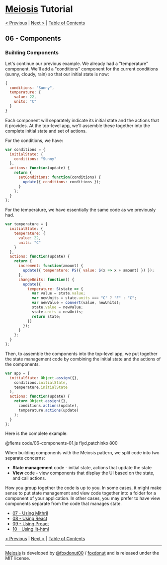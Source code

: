 # [Meiosis](https://meiosis.js.org) Tutorial

[< Previous](05-meiosis-with-patchinko.html) |
[Next >](07-using-mithril.html) |
[Table of Contents](toc.html)

## 06 - Components

### Building Components

Let's continue our previous example. We already had a "temperature" component. We'll add a
"conditions" component for the current conditions (sunny, cloudy, rain) so that our initial
state is now:

```js
{
  conditions: "Sunny",
  temperature: {
    value: 22,
    units: "C"
  }
}
```

Each component will separately indicate its initial state and the actions that it provides.
At the top-level app, we'll assemble these together into the complete initial state and set
of actions.

For the conditions, we have:

```js
var conditions = {
  initialState: {
    conditions: "Sunny"
  },
  actions: function(update) {
    return {
      setConditions: function(conditions) {
        update({ conditions: conditions });
      }
    };
  }
};
```

For the temperature, we have essentially the same code as we previously had.

```js
var temperature = {
  initialState: {
    temperature: {
      value: 22,
      units: "C"
    }
  },
  actions: function(update) {
    return {
      increment: function(amount) {
        update({ temperature: PS({ value: S(x => x + amount) }) });
      },
      changeUnits: function() {
        update({
          temperature: S(state => {
            var value = state.value;
            var newUnits = state.units === "C" ? "F" : "C";
            var newValue = convert(value, newUnits);
            state.value = newValue;
            state.units = newUnits;
            return state;
          })
        });
      }
    };
  }
};
```

Then, to assemble the components into the top-level app, we put together the state management
code by combining the initial state and the actions of the components.

```js
var app = {
  initialState: Object.assign({},
    conditions.initialState,
    temperature.initialState
  ),
  actions: function(update) {
    return Object.assign({},
      conditions.actions(update),
      temperature.actions(update)
    );
  }
};
```

Here is the complete example:

@flems code/06-components-01.js flyd,patchinko 800

When building components with the Meiosis pattern, we split code into two separate concerns:

- **State management** code - initial state, actions that update the state
- **View** code - view components that display the UI based on the state, and call actions.

How you group together the code is up to you. In some cases, it might make sense to put state
management and view code together into a folder for a component of your application. In other
cases, you may prefer to have view components separate from the code that manages state.

- [07 - Using Mithril](07-using-mithril.html)
- [08 - Using React](08-using-react.html)
- [09 - Using Preact](09-using-preact.html)
- [10 - Using lit-html](10-using-lit-html.html)

[< Previous](05-meiosis-with-patchinko.html) |
[Next >](07-using-mithril.html) |
[Table of Contents](toc.html)

-----

[Meiosis](https://meiosis.js.org) is developed by [@foxdonut00](http://twitter.com/foxdonut00) / [foxdonut](https://github.com/foxdonut) and is released under the MIT license.

